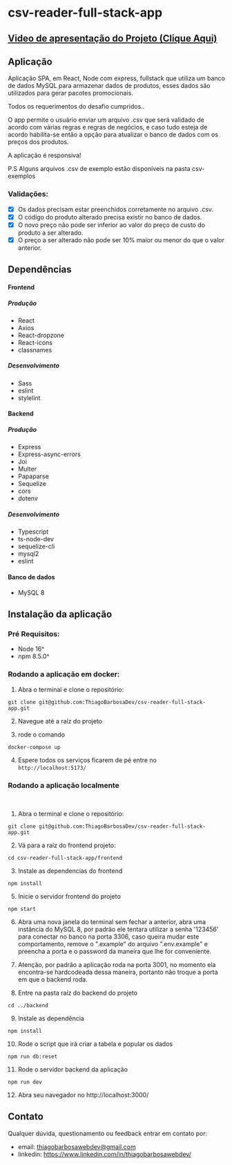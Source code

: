 # csv-reader-full-stack-app

## [Video de apresentação do Projeto (Clique Aqui)](https://youtube.com/watch?v=jbtfDtu18nc)
## Aplicação
Aplicação SPA, em React, Node com express, fullstack que utiliza um banco de dados MySQL para armazenar dados de produtos, esses dados são utilizados para gerar pacotes promocionais.

Todos os requerimentos do desafio cumpridos..

O app permite o usuário enviar um arquivo .csv que será validado de acordo com várias regras e regras de negócios, e caso tudo esteja de acordo habilita-se então a opção para atualizar o banco de dados com os preços dos produtos.

A aplicação é responsiva!

P.S Alguns arquivos .csv de exemplo estão disponíveis na pasta csv-exemplos

### Validações:

- [x] Os dados precisam estar preenchidos corretamente no arquivo .csv.
- [x] O código do produto alterado precisa existir no banco de dados.
- [x] O novo preço não pode ser inferior ao valor do preço de custo do produto a ser alterado.
- [x] O preço a ser alterado não pode ser 10% maior ou menor do que o valor anterior.

## Dependências
#### **Frontend**
##### Produção
* React
* Axios
* React-dropzone
* React-icons
* classnames

##### Desenvolvimento
* Sass
* eslint
* stylelint
  
#### **Backend**

##### Produção
* Express
* Express-async-errors
* Joi
* Multer
* Papaparse
* Sequelize
* cors
* dotenv

##### Desenvolvimento
* Typescript
* ts-node-dev
* sequelize-cli
* mysql2
* eslint

#### **Banco de dados**
* MySQL 8

## Instalação da aplicação

### Pré Requisitos:
* Node 16^
* npm 8.5.0^

### Rodando a aplicação em docker:
1. Abra o terminal e clone o repositório:

```
git clone git@github.com:ThiagoBarbosaDev/csv-reader-full-stack-app.git
```

2. Navegue até a raíz do projeto

3. rode o comando

```
docker-compose up
```

4. Espere todos os serviços ficarem de pé entre no `http://localhost:5173/`

### Rodando a aplicação localmente
<br>

1. Abra o terminal e clone o repositório:

```
git clone git@github.com:ThiagoBarbosaDev/csv-reader-full-stack-app.git
```

2. Vá para a raíz do frontend projeto:

```
cd csv-reader-full-stack-app/frontend
```


3. Instale as dependencias do frontend

```
npm install
```



5. Inicie o servidor frontend do projeto

```
npm start
```

6. Abra uma nova janela do terminal sem fechar a anterior, abra uma instância do MySQL 8, por padrão ele tentara utilizar a senha '123456' para conectar no banco na porta 3306, caso queira mudar este comportamento, remove o ".example" do arquivo ".env.example" e preencha a porta e o password da maneira que lhe for conveniente.

7. Atenção, por padrão a aplicação roda na porta 3001, no momento ela encontra-se hardcodeada dessa maneira, portanto não troque a porta em que o backend roda.


8. Entre na pasta raíz do backend do projeto

```
cd ../backend
```

9. Instale as dependência

```
npm install
```

10. Rode o script que irá criar a tabela e popular os dados
    
```
npm run db:reset
```
11. Rode o servidor backend da aplicação

```
npm run dev
```

12.  Abra seu navegador no http://localhost:3000/

## Contato
Qualquer dúvida, questionamento ou feedback entrar em contato por:
* email: thiagobarbosawebdev@gmail.com
* linkedin: https://www.linkedin.com/in/thiagobarbosawebdev/


